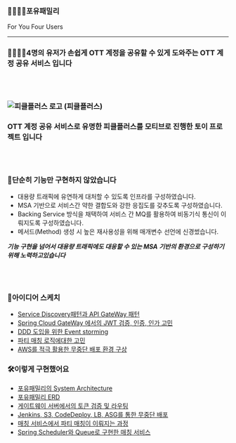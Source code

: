 ### 👨‍👩‍👦‍👦포유패밀리
For You Four Users
 
------------------------------------------------------------------------------------------------

### 👨‍👩‍👦‍👦4명의 유저가 손쉽게 OTT 계정을 공유할 수 있게 도와주는 OTT 계정 공유 서비스 입니다  
<br>  
<br>  

### ![피클플러스 로고](https://user-images.githubusercontent.com/52727315/176064559-05a09619-61c6-493f-b6fb-3ecacb557573.png) (피클플러스)  
### OTT 계정 공유 서비스로 유명한 피클플러스를 모티브로 진행한 토이 프로젝트 입니다  
<br>  
<br>  

### 🧐단순히 기능만 구현하지 않았습니다
- 대용량 트래픽에 유연하게 대처할 수 있도록 인프라를 구성하였습니다.
- MSA 기반으로 서비스간 약한 결합도와 강한 응집도를 갖추도록 구성하였습니다.
- Backing Service 방식을 채택하여 서비스 간 MQ를 활용하여 비동기식 통신이 이뤄지도록 구성하였습니다.
- 메서드(Method) 생성 시 높은 재사용성을 위해 매개변수 선언에 신경썼습니다.

***기능 구현을 넘어서 대용량 트래픽에도 대응할 수 있는 MSA 기반의 환경으로 구성하기 위해 노력하고있습니다***  
<br>  
<br>  

### 📝아이디어 스케치
- [Service Discovery패턴과 API GateWay 패턴](https://github.com/song960530/foryou-family/issues/11)
- [Spring Cloud GateWay 에서의 JWT 검증, 인증, 인가 고민](https://github.com/song960530/foryou-family/issues/18)
- [DDD 도입을 위한 Event storming](https://github.com/song960530/foryou-family/issues/25)
- [파티 매칭 로직에대한 고민](https://github.com/song960530/foryou-family/issues/112)
- [AWS를 적극 활용한 무중단 배포 환경 구상](https://github.com/song960530/foryou-family/issues/111)

### 🛠이렇게 구현했어요
- [포유패밀리의 System Architecture](https://github.com/song960530/foryou-family/issues/114)
- [포유패밀리 ERD](https://github.com/song960530/foryou-family/issues/117)
- [게이트웨이 서버에서의 토큰 검증 및 라우팅](https://github.com/song960530/foryou-family/issues/113)
- [Jenkins, S3, CodeDeploy, LB, ASG를 통한 무중단 배포](https://github.com/song960530/foryou-family/issues/98)
- [매칭 서비스에서 파티 매칭이 이뤄지는 과정](https://github.com/song960530/foryou-family/issues/115)
- [Spring Scheduler와 Queue로 구현한 매칭 서비스](https://github.com/song960530/foryou-family/issues/116)



